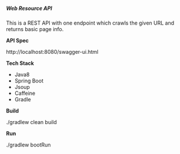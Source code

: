##### Web Resource API

This is a REST API with one endpoint which crawls the given URL and returns basic page info.



**API Spec**

http://localhost:8080/swagger-ui.html

**Tech Stack** 
- Java8
- Spring Boot
- Jsoup
- Caffeine
- Gradle

**Build**

./gradlew clean build

**Run**

./gradlew bootRun
